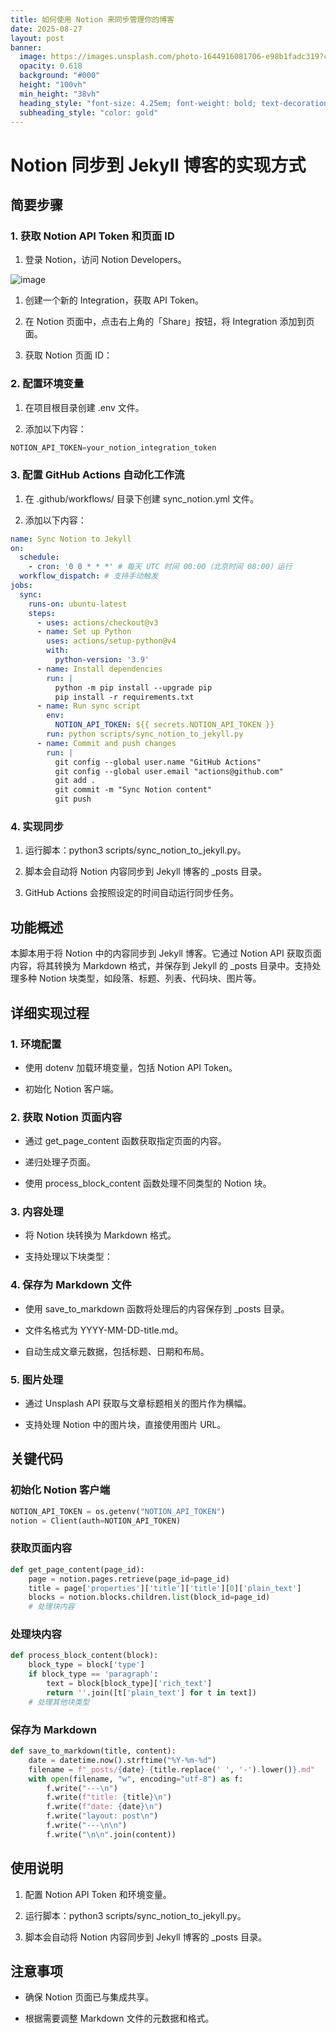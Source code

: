 ```yaml
---
title: 如何使用 Notion 来同步管理你的博客
date: 2025-08-27
layout: post
banner:
  image: https://images.unsplash.com/photo-1644916081706-e98b1fadc319?crop=entropy&cs=tinysrgb&fit=max&fm=jpg&ixid=M3w2OTIwMzJ8MHwxfHJhbmRvbXx8fHx8fHx8fDE3NTYyNTg5MTB8&ixlib=rb-4.1.0&q=80&w=1080
  opacity: 0.618
  background: "#000"
  height: "100vh"
  min_height: "38vh"
  heading_style: "font-size: 4.25em; font-weight: bold; text-decoration: underline"
  subheading_style: "color: gold"
---
```


# Notion 同步到 Jekyll 博客的实现方式

## 简要步骤

### 1. 获取 Notion API Token 和页面 ID

1. 登录 Notion，访问 Notion Developers。

![image](https://prod-files-secure.s3.us-west-2.amazonaws.com/a7a0cc5a-89b9-4cda-8686-1fba0ca52f40/d19c1afe-dea5-4312-9333-786b0ba83054/image.png?X-Amz-Algorithm=AWS4-HMAC-SHA256&X-Amz-Content-Sha256=UNSIGNED-PAYLOAD&X-Amz-Credential=ASIAZI2LB4667GGJTDFN%2F20250827%2Fus-west-2%2Fs3%2Faws4_request&X-Amz-Date=20250827T014149Z&X-Amz-Expires=3600&X-Amz-Security-Token=IQoJb3JpZ2luX2VjECgaCXVzLXdlc3QtMiJHMEUCIFuJEd%2B%2B3tXEzx4nZFPEfJ6d%2FpZ63JYWy1gRfauKhRPTAiEAxHTaI%2Fs8Dfvy7AgcVxx6uyzyBpTltLAF4kbhCe1sExsqiAQIgf%2F%2F%2F%2F%2F%2F%2F%2F%2F%2FARAAGgw2Mzc0MjMxODM4MDUiDKwTeagfayfDnRly1ircAz%2FKn%2BpimmcD70N4NmuzZSxt7qC5HBiBfiqlS%2BfplI%2B72erm51qaDkgcIXPxY8%2BwPjdx3aMYRCrZlAnOWrRKRgwUpg6esHhFgFiSdvURgjeUT0u2dS4fP9uRMrJJFQB9RXtn08ywhgUx9MM5pddNwuqWNnLq0aXjYaLH4299FFXdPU2Mg2WkEFstKit4sbvNPk2eL7a1yBoZ0PJyF0CrX7zWrF77LOgheJ2V%2BkL5xMHFtsLjh3UVNmHwg1tM2KDv%2FrZ%2B4YCApglYtlOIAZC5Tc%2FNHKs9xPbvRuo2ZNAtsU5BGqfoUWxRWy9dRo9xL2M%2Fn%2BADsmavgtcEGLYg7gKqe0TXYQj%2Fhhw1cz%2Bygp67uE9jZr3R6zbf4Ojb0%2BtoWeDClWq5qHY5QV5gytgNs4axfIkTonQh%2BcIqUYt%2B%2BFt8GdX5YleYNrxBnavzPmbkz2Q3%2FjahojR1Mq9z%2FMZa8oEkO4L6x6yHWnn%2BkOc6GAdeERTNZ2t1Tsb%2BNvzH0CK2Df0fQ4syK%2FTfrCw22qB2Z42mABL6nBIRVufgee5gKSpyNKyBkGPw5ukFKzLvqoU2INapdSwEi0xJXu0mK7oBypcM%2FPuJ5teB49g5iCWPy5sd9Iu52X13K6XfPvpj%2B7BKMIuaucUGOqUBm0pdXcIN3Z94o9pIW2DM6GXif%2BT%2FuhuDDNVGYIvgVBAFetEm3bbiEQ%2FOdyBeAiqmkDYjVW4LxSF7wrwQQKtpSUoTPHQ%2FGfwTM3HOxSLre8xosVG7x6t0ANKrfnj%2FcL49clABlfH3GFd7aMwWwxE4R8EWkeE8Oa7Tte3d0v8DaDrT0R9YpIHo0m8sTcHNnUHL%2F2yoE%2F7lnqlAnhNqEmvyGRlOd%2FWM&X-Amz-Signature=db70a71cdf80b3afd2a28f7396bac361795f5c90acde5ddd555b6744357f6393&X-Amz-SignedHeaders=host&x-amz-checksum-mode=ENABLED&x-id=GetObject)

1. 创建一个新的 Integration，获取 API Token。

1. 在 Notion 页面中，点击右上角的「Share」按钮，将 Integration 添加到页面。

1. 获取 Notion 页面 ID：


### 2. 配置环境变量

1. 在项目根目录创建 .env 文件。

1. 添加以下内容：

```javascript
NOTION_API_TOKEN=your_notion_integration_token
```

### 3. 配置 GitHub Actions 自动化工作流

1. 在 .github/workflows/ 目录下创建 sync_notion.yml 文件。

1. 添加以下内容：

```yaml
name: Sync Notion to Jekyll
on:
  schedule:
    - cron: '0 0 * * *' # 每天 UTC 时间 00:00（北京时间 08:00）运行
  workflow_dispatch: # 支持手动触发
jobs:
  sync:
    runs-on: ubuntu-latest
    steps:
      - uses: actions/checkout@v3
      - name: Set up Python
        uses: actions/setup-python@v4
        with:
          python-version: '3.9'
      - name: Install dependencies
        run: |
          python -m pip install --upgrade pip
          pip install -r requirements.txt
      - name: Run sync script
        env:
          NOTION_API_TOKEN: ${{ secrets.NOTION_API_TOKEN }}
        run: python scripts/sync_notion_to_jekyll.py
      - name: Commit and push changes
        run: |
          git config --global user.name "GitHub Actions"
          git config --global user.email "actions@github.com"
          git add .
          git commit -m "Sync Notion content"
          git push
```

### 4. 实现同步

1. 运行脚本：python3 scripts/sync_notion_to_jekyll.py。

1. 脚本会自动将 Notion 内容同步到 Jekyll 博客的 _posts 目录。

1. GitHub Actions 会按照设定的时间自动运行同步任务。

## 功能概述

本脚本用于将 Notion 中的内容同步到 Jekyll 博客。它通过 Notion API 获取页面内容，将其转换为 Markdown 格式，并保存到 Jekyll 的 _posts 目录中。支持处理多种 Notion 块类型，如段落、标题、列表、代码块、图片等。

## 详细实现过程

### 1. 环境配置

- 使用 dotenv 加载环境变量，包括 Notion API Token。

- 初始化 Notion 客户端。

### 2. 获取 Notion 页面内容

- 通过 get_page_content 函数获取指定页面的内容。

- 递归处理子页面。

- 使用 process_block_content 函数处理不同类型的 Notion 块。

### 3. 内容处理

- 将 Notion 块转换为 Markdown 格式。

- 支持处理以下块类型：


### 4. 保存为 Markdown 文件

- 使用 save_to_markdown 函数将处理后的内容保存到 _posts 目录。

- 文件名格式为 YYYY-MM-DD-title.md。

- 自动生成文章元数据，包括标题、日期和布局。

### 5. 图片处理

- 通过 Unsplash API 获取与文章标题相关的图片作为横幅。

- 支持处理 Notion 中的图片块，直接使用图片 URL。

## 关键代码

### 初始化 Notion 客户端

```python
NOTION_API_TOKEN = os.getenv("NOTION_API_TOKEN")
notion = Client(auth=NOTION_API_TOKEN)
```

### 获取页面内容

```python
def get_page_content(page_id):
    page = notion.pages.retrieve(page_id=page_id)
    title = page['properties']['title']['title'][0]['plain_text']
    blocks = notion.blocks.children.list(block_id=page_id)
    # 处理块内容
```

### 处理块内容

```python
def process_block_content(block):
    block_type = block['type']
    if block_type == 'paragraph':
        text = block[block_type]['rich_text']
        return ''.join([t['plain_text'] for t in text])
    # 处理其他块类型
```

### 保存为 Markdown

```python
def save_to_markdown(title, content):
    date = datetime.now().strftime("%Y-%m-%d")
    filename = f"_posts/{date}-{title.replace(' ', '-').lower()}.md"
    with open(filename, "w", encoding="utf-8") as f:
        f.write("---\n")
        f.write(f"title: {title}\n")
        f.write(f"date: {date}\n")
        f.write("layout: post\n")
        f.write("---\n\n")
        f.write("\n\n".join(content))
```

## 使用说明

1. 配置 Notion API Token 和环境变量。

1. 运行脚本：python3 scripts/sync_notion_to_jekyll.py。

1. 脚本会自动将 Notion 内容同步到 Jekyll 博客的 _posts 目录。

## 注意事项

- 确保 Notion 页面已与集成共享。

- 根据需要调整 Markdown 文件的元数据和格式。